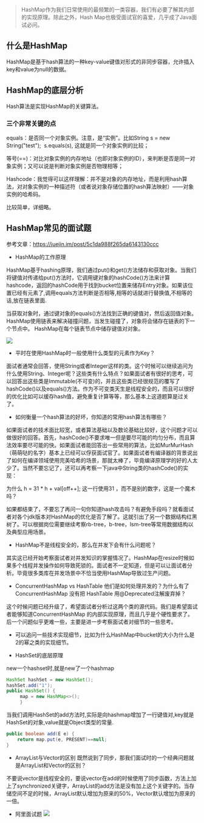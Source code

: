 > HashMap作为我们日常使用的最频繁的一类容器，我们有必要了解其内部的实现原理。除此之外，Hash Map也极受面试官的喜爱，几乎成了Java面试必问。


## 什么是HashMap
HashMap是基于hash算法的一种key-value键值对形式的非同步容器，允许插入key和value为null的数据。

## HashMap的底层分析
Hash算法是实现HashMap的关键算法。

### 三个非常关键的点

equals：是否同一个对象实例。注意，是“实例”。比如String s = new String("test");  s.equals(s), 这就是同一个对象实例的比较；

等号(==)：对比对象实例的内存地址（也即对象实例的ID），来判断是否是同一对象实例；又可以说是判断对象实例是否物理相等；

Hashcode：我觉得可以这样理解：并不是对象的内存地址，而是利用hash算法，对对象实例的一种描述符（或者说对象存储位置的hash算法映射）——对象实例的哈希码。

比较简单，详细略。

## HashMap常见的面试题

参考文章：https://juejin.im/post/5c1da988f265da6143130ccc

- HashMap的工作原理

HashMap基于hashing原理，我们通过put()和get()方法储存和获取对象。当我们将键值对传递给put()方法时，它调用键对象的hashCode()方法来计算hashcode，返回的hashCode用于找到bucket位置来储存Entry对象。如果该位置已经有元素了,调用equals方法判断是否相等,相等的话就进行替换值,不相等的话,放在链表里面.

当获取对象时，通过键对象的equals()方法找到正确的键值对，然后返回值对象。HashMap使用链表来解决碰撞问题，当发生碰撞了，对象将会储存在链表的下一个节点中。 HashMap在每个链表节点中储存键值对对象。

![](https://img-blog.csdn.net/20180407081004596)

- 平时在使用HashMap时一般使用什么类型的元素作为Key？

面试者通常会回答，使用String或者Integer这样的类。这个时候可以继续追问为什么使用String、Integer呢？这些类有什么特点？如果面试者有很好的思考，可以回答出这些类是Immutable(不可变)的，并且这些类已经很规范的覆写了hashCode()以及equals()方法。作为不可变类天生是线程安全的，而且可以很好的优化比如可以缓存hash值，避免重复计算等等，那么基本上这道题算是过关了。

- 如何衡量一个hash算法的好坏，你知道的常用hash算法有哪些？

如果面试者的技术面比较宽，或者算法基础以及数论基础比较好，这个问题才可以做很好的回答。首先，hashCode()不要求唯一但是要尽可能的均匀分布，而且算法效率要尽可能的快。如果面试者能回答出一些常用的算法，比如MurMurHash（萌萌哒的名字）基本上已经可以俘获面试官了。如果面试者有编译器的背景说出了如何在编译领域使用完美哈希的场景，那就太棒了，毕竟编译原理学的好的人太少了。当然不要忘记了，还可以再考察一下java中String类的hashCode()的实现：

为什么 h = 31 * h + val[off++]; 这一行使用31 ，而不是别的数字，这是一个魔术吗？

如果都结束了，不要忘了再问一句你知道hash攻击吗？有避免手段吗？就看面试者对各个jdk版本对HashMap的优化是否了解了。这就引出了另一个数据结构红黑树了。可以根据岗位需要继续考察rb-tree，b-tree，lsm-tree等常用数据结构以及典型应用场景。


- HashMap不是线程安全的，那么在并发下会有什么问题呢？

其实这已经开始考察面试者对并发知识的掌握情况了。HashMap在resize时候如果多个线程并发操作如何导致死锁的。面试者不一定知道，但是可以让面试者分析。毕竟很多类库在并发场景中不恰当使用HashMap导致过生产问题。


- ConcurrentHashMap vs HashTable 他们是如何处理并发的？为什么有了ConcurrentHashMap 没有把 HashTable 用@Deprecated注解废弃掉？

这个时候问题已经升级了，希望面试者分析过这两个类的源代码。我们是希望面试者能够知道ConcurrentHashMap 的内部实现原理，而且几乎是个硬性要求了。后一个问题似乎更难一些，主要是进一步考察面试者对细节的一些思考。

- 可以追问一些技术实现细节，比如为什么HashMap中bucket的大小为什么是2的幂之类的实现细节。


- HashSet的底层原理

new一个hashset时,就是new了一个hashmap

```java
HashSet hashSet = new HashSet();   
hashSet.add("1");
public HashSet() { 
     map = new HashMap<>(); 
     }
```
当我们调用HashSet的add方法时,实际是向hashmap增加了一行键值对,key就是HashSet的对象,value就是Object类型的常量.

```java
public boolean add(E e) {
    return map.put(e, PRESENT)==null;
}
```

- ArrayList与Vector的区别
既然说到了同步，那我们面试时的一个经典问题就是ArrayList和Vector的区别？

不要说vector是线程安全的，要说vector在add的时候使用了同步函数，方法上加上了synchronized关键字，ArrayList的add方法是没有加上这个关键字的。当存储空间不足的时候，ArrayList默认增加为原来的50%，Vector默认增加为原来的一倍。

- 阿里面试题
![](https://img-blog.csdn.net/20180406223843235)